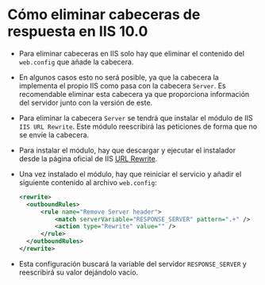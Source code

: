# Cómo eliminar cabeceras de respuesta en IIS 10.0

* Para eliminar cabeceras en IIS solo hay que eliminar el contenido del `web.config` que añade la cabecera.
* En algunos casos esto no será posible, ya que la cabecera la implementa el propio IIS como pasa con la cabecera `Server`. Es recomendable eliminar esta cabecera ya que proporciona información del servidor junto con la versión de este.
* Para eliminar la cabecera `Server` se tendrá que instalar el módulo de IIS `IIS URL Rewrite`. Este módulo reescribirá las peticiones de forma que no se envíe la cabecera.
* Para instalar el módulo, hay que descargar y ejecutar el instalador desde la página oficial de IIS [URL Rewrite][1].
* Una vez instalado el módulo, hay que reiniciar el servicio y añadir el siguiente contenido al archivo `web.config`:

  ```xml
  <rewrite>
    <outboundRules>
        <rule name="Remove Server header">
            <match serverVariable="RESPONSE_SERVER" pattern=".+" />
            <action type="Rewrite" value="" />
        </rule>
    </outboundRules>
  </rewrite>
  ```

* Esta configuración buscará la variable del servidor `RESPONSE_SERVER` y reescribirá su valor dejándolo vacío.

[1]: https://www.iis.net/downloads/microsoft/url-rewrite
